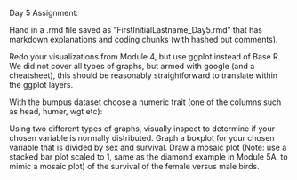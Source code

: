 Day 5 Assignment:

Hand in a .rmd file saved as “FirstInitialLastname_Day5.rmd” that has markdown explanations and coding chunks (with hashed out comments).

Redo your visualizations from Module 4, but use ggplot instead of Base R. We did not cover all types of graphs, but armed with google (and a cheatsheet), this should be reasonably straightforward to translate within the ggplot layers. 

With the bumpus dataset choose a numeric trait (one of the columns such as head, humer, wgt etc):

Using two different types of graphs, visually inspect to determine if your chosen variable is normally distributed.
Graph a boxplot for your chosen variable that is divided by sex and survival.
Draw a mosaic plot (Note: use a stacked bar plot scaled to 1, same as the diamond example in Module 5A, to mimic a mosaic plot) of the survival of the female versus male birds.
